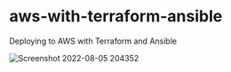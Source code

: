 # aws-with-terraform-ansible
Deploying to AWS with Terraform and Ansible

![Screenshot 2022-08-05 204352](https://user-images.githubusercontent.com/66815986/184077565-ab9452ce-e0af-4c6d-9f34-36617f73b301.png)
